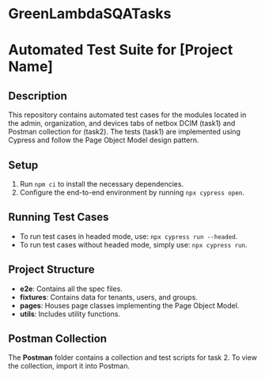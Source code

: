 # GreenLambdaSQATasks
# Automated Test Suite for [Project Name]

## Description

This repository contains automated test cases for the modules located in the admin, organization, and devices tabs of netbox DCIM (task1) and Postman collection for (task2). The tests (task1) are implemented using Cypress and follow the Page Object Model design pattern. 

## Setup

1. Run `npm ci` to install the necessary dependencies.
2. Configure the end-to-end environment by running `npx cypress open`.

## Running Test Cases

- To run test cases in headed mode, use: `npx cypress run --headed`.
- To run test cases without headed mode, simply use: `npx cypress run`.

## Project Structure

- **e2e**: Contains all the spec files.
- **fixtures**: Contains data for tenants, users, and groups.
- **pages**: Houses page classes implementing the Page Object Model.
- **utils**: Includes utility functions.

## Postman Collection

The **Postman** folder contains a collection and test scripts for task 2. To view the collection, import it into Postman.
